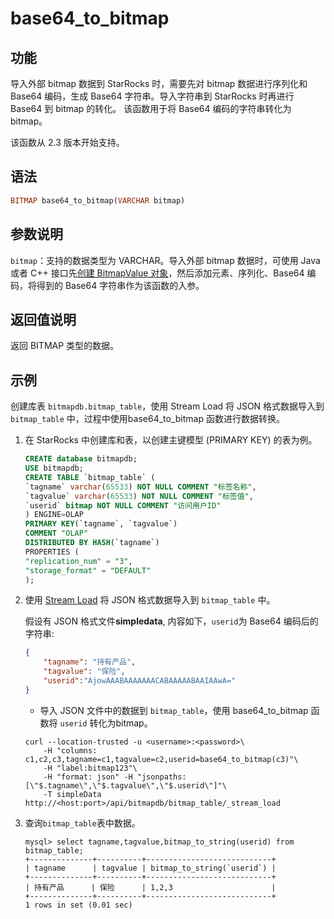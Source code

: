 # base64_to_bitmap

## 功能

导入外部 bitmap 数据到 StarRocks 时，需要先对 bitmap 数据进行序列化和 Base64 编码，生成 Base64 字符串。导入字符串到 StarRocks 时再进行 Base64 到 bitmap 的转化。
该函数用于将 Base64 编码的字符串转化为 bitmap。

该函数从 2.3 版本开始支持。

## 语法

```Haskell
BITMAP base64_to_bitmap(VARCHAR bitmap)
```

## 参数说明

`bitmap`：支持的数据类型为 VARCHAR。导入外部 bitmap 数据时，可使用 Java 或者 C++ 接口先[创建 BitmapValue 对象](https://github.com/StarRocks/starrocks/blob/main/fe/spark-dpp/src/test/java/com/starrocks/load/loadv2/dpp/BitmapValueTest.java)，然后添加元素、序列化、Base64 编码，将得到的 Base64 字符串作为该函数的入参。

## 返回值说明

返回 BITMAP 类型的数据。

## 示例

创建库表 `bitmapdb.bitmap_table`，使用 Stream Load 将 JSON 格式数据导入到 `bitmap_table` 中，过程中使用base64_to_bitmap 函数进行数据转换。

1. 在 StarRocks 中创建库和表，以创建主键模型 (PRIMARY KEY) 的表为例。

    ```SQL
    CREATE database bitmapdb;
    USE bitmapdb;
    CREATE TABLE `bitmap_table` (
    `tagname` varchar(65533) NOT NULL COMMENT "标签名称",
    `tagvalue` varchar(65533) NOT NULL COMMENT "标签值",
    `userid` bitmap NOT NULL COMMENT "访问用户ID"
    ) ENGINE=OLAP
    PRIMARY KEY(`tagname`, `tagvalue`)
    COMMENT "OLAP"
    DISTRIBUTED BY HASH(`tagname`)
    PROPERTIES (
    "replication_num" = "3",
    "storage_format" = "DEFAULT"
    );
    ```

2. 使用 [Stream Load](../../../sql-reference/sql-statements/data-manipulation/STREAM_LOAD.md) 将 JSON 格式数据导入到 `bitmap_table` 中。

    假设有 JSON 格式文件**simpledata**, 内容如下，`userid`为 Base64 编码后的字符串:

    ```JSON
    {
        "tagname": "持有产品",
        "tagvalue": "保险",
        "userid":"AjowAAABAAAAAAACABAAAAABAAIAAwA="
    }
    ```

    - 导入 JSON 文件中的数据到 `bitmap_table`，使用 base64_to_bitmap 函数将 `userid` 转化为bitmap。

    ```Plain Text
    curl --location-trusted -u <username>:<password>\
        -H "columns: c1,c2,c3,tagname=c1,tagvalue=c2,userid=base64_to_bitmap(c3)"\
        -H "label:bitmap123"\
        -H "format: json" -H "jsonpaths: [\"$.tagname\",\"$.tagvalue\",\"$.userid\"]"\
        -T simpleData http://<host:port>/api/bitmapdb/bitmap_table/_stream_load
    ```

3. 查询`bitmap_table`表中数据。

    ```Plain Text
    mysql> select tagname,tagvalue,bitmap_to_string(userid) from bitmap_table;
    +--------------+----------+----------------------------+
    | tagname      | tagvalue | bitmap_to_string(`userid`) |
    +--------------+----------+----------------------------+
    | 持有产品      | 保险      | 1,2,3                      |
    +--------------+----------+----------------------------+
    1 rows in set (0.01 sec)
    ```
